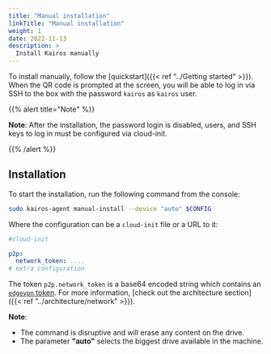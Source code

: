 ```yaml
---
title: "Manual installation"
linkTitle: "Manual installation"
weight: 1
date: 2022-11-13
description: >
  Install Kairos manually
---
```


To install manually, follow the [quickstart]({{< ref "../Getting started" >}}). When the QR code is prompted at the screen, you will be able to log in via SSH to the box with the password `kairos` as `kairos` user.

{{% alert title="Note" %}}

**Note**: After the installation, the password login is disabled, users, and SSH keys to log in must be configured via cloud-init.

{{% /alert %}}


## Installation

To start the installation, run the following command from the console:

```bash
sudo kairos-agent manual-install --device "auto" $CONFIG
```

Where the configuration can be a `cloud-init` file or a URL to it:

```yaml
#cloud-init

p2p:
  network_token: ....
# extra configuration
```

The token `p2p.network_token` is a base64 encoded string which
contains an [`edgevpn` token](https://github.com/mudler/edgevpn/blob/master/docs/content/en/docs/Concepts/Token/_index.md). For more information, [check out the architecture section]({{< ref "../architecture/network" >}}).

**Note**: 
- The command is disruptive and will erase any content on the drive.
- The parameter **"auto"** selects the biggest drive available in the machine.
